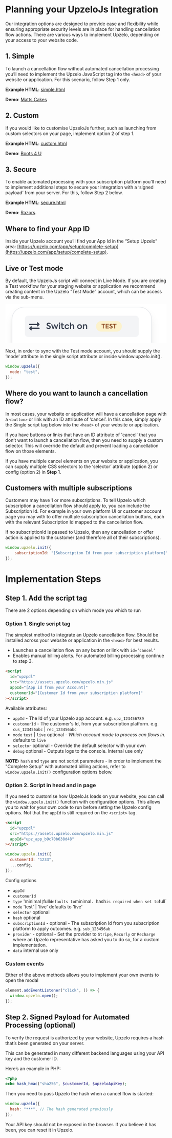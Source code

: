 # Planning your UpzeloJs Integration

Our integration options are designed to provide ease and flexibility while ensuring appropriate security levels are in place for handling cancellation flow actions. There are various ways to implement Upzelo, depending on your access to your website code.

## 1. Simple

To launch a cancellation flow without automated cancellation processing you’ll need to implement the Upzelo JavaScript tag into the `<head>` of your website or application. For this scenario, follow Step 1 only.

**Example HTML**: [simple.html](examples/simple.html)

**Demo**: [Matts Cakes](https://upzelojs.netlify.app/examples/cakes.html)

## 2. Custom

If you would like to customise UpzeloJs further, such as launching from custom selectors on your page, implement option 2 of step 1.

**Example HTML**: [custom.html](examples/custom.html)

**Demo**: [Boots 4 U](https://upzelojs.netlify.app/examples/boots.html)

## 3. Secure

To enable automated processing with your subscription platform you’ll need to implement additional steps to secure your integration with a ‘signed payload’ from your server. For this, follow Step 2 below.

**Example HTML**: [secure.html](examples/secure.html)

**Demo**: [Razors](https://upzelojs.netlify.app/examples/razors.html).

## Where to find your App ID

Inside your Upzelo account you’ll find your App Id in the “Setup Upzelo” area: [https://upzelo.com/app/setup/complete-setup](https://upzelo.com/app/setup/complete-setup).

## Live or Test mode

By default, the UpzeloJs script will connect in Live Mode. If you are creating a Test workflow for your staging website or application we recommend creating content in the Upzelo “Test Mode” account, which can be access via the sub-menu.

![Untitled](./test-mode-switch.png)

Next, in order to sync with the Test mode account, you should supply the ‘mode’ attribute in the single script attribute or inside window.upzelo.init().

```js
window.upzelo({
  mode: "test",
});
```

## Where do you want to launch a cancellation flow?

In most cases, your website or application will have a cancellation page with a `<button>` or link with an ID attribute of ‘cancel’. In this case, simply apply the Single script tag below into the `<head>` of your website or application.

If you have buttons or links that have an ID attribute of 'cancel' that you don’t want to launch a cancellation flow, then you need to supply a custom selector. This will override the default and prevent loading a cancellation flow on those elements.

If you have multiple cancel elements on your website or application, you can supply multiple CSS selectors to the ‘selector’ attribute (option 2) or config (option 2) in **Step 1**.


## Customers with multiple subscriptions

Customers may have 1 or more subscriptions. To tell Upzelo which subscription a cancellation flow should apply to, you can include the Subscription Id. For example in your own platform UI or customer account page you may with to offer multiple subscription cancellation buttons, each with the relevant Subscription Id mapped to the cancellation flow.

If no subscriptionId is passed to Upzelo, then any cancellation or offer action is applied to the customer (and therefore all of their subscriptions).

```js
window.upzelo.init({
    subscriptionId: "[Subscription Id from your subscription platform]"
});
```


# Implementation Steps

  
## Step 1. Add the script tag

  There are 2 options depending on which mode you which to run

  ### Option 1. Single script tag

The simplest method to integrate an Upzelo cancellation flow. Should be installed across your website or application in the `<head>` for best results.

- Launches a cancellation flow on any button or link with `id=’cancel’`
- Enables manual billing alerts. For automated billing processing continue to step 3.

```html
<script
  id="upzpdl"
  src="https://assets.upzelo.com/upzelo.min.js"
  appId="[App id from your Account]"
  customerId="[Customer Id from your subscription platform]"
></script>
```

Available attributes:

- `appId` - The Id of your Upzelo app account. e.g. `upz_123456789`
- `customerId` - The customer's Id, from your subscription platform. e.g. `cus_123456abc` | `rec_123456abc`
- `mode` `test` | `live` optional - _Which account mode to process can flows in._ defaults to `live`
- `selector` optional - Override the default selector with your own
- `debug` optional - Outputs logs to the console. Internal use only

**NOTE:** `hash` and `type` are not script parameters - in order to implement the "Complete Setup" with automated billing actions, refer to `window.upzelo.init()` configuration options below.

### Option 2. Script in head and in page

If you need to customise how UpzeloJs loads on your website, you can call the `window.upzelo.init()` function with configuration options.
  This allows you to wait for your own code to run before setting the Upzelo config options. Not that the `appId` is still required on the `<script>` tag.

```html
<script
  id="upzpdl"
  src="https://assets.upzelo.com/upzelo.min.js"
  appId="upz_app_b9c70b638d48"
></script>
```

```js
window.upzelo.init({
  customerId: "1233",
  ...config,
});
```

Config options

- `appId`
- `customerId`
- `type` 'minimal`|`full`defaults to`minimal`. `hash`is required when set to`full`
- `mode` 'test' | 'live' defaults to 'live'
- `selector` optional
- `hash` optional
- `subscriptionId` - optional - The subscription Id from you subscription platform to apply outcomes. e.g. `sub_123456ab`
- `provider` - optional - Set the provider to `Stripe`, `Recurly` or `Recharge` where an Upzelo representative has asked you to do so, for a custom implementation.
- `data` internal use only

### Custom events

Either of the above methods allows you to implement your own events to open the modal

```js
element.addEventListener("click", () => {
  window.upzelo.open();
});
```

## Step 2. Signed Payload for Automated Processing (optional)

To verify the request is authorized by your website, Upzelo requires a hash that’s been generated on your server.

This can be generated in many different backend languages using your API key and the customer ID.

Here’s an example in PHP:

```php
<?php
echo hash_hmac("sha256", $customerId, $upzeloApiKey);
```

Then you need to pass Upzelo the hash when a cancel flow is started:

```js
window.upzelo({
  hash: "***", // The hash generated previously
});
```

Your API key should not be exposed in the browser. If you believe it has been, you can reset it in Upzelo.
